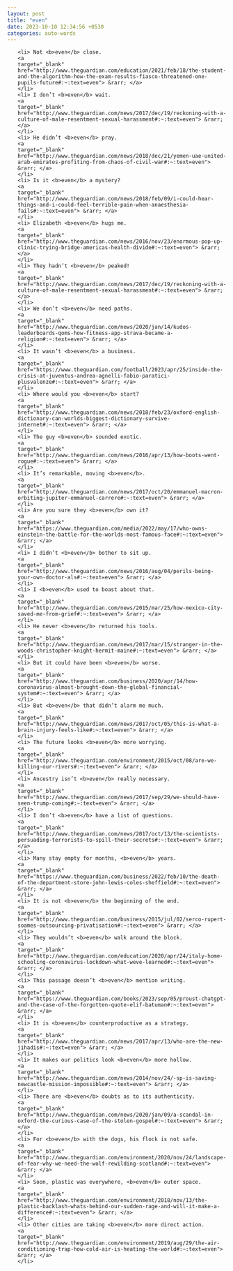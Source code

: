 ```yaml
---
layout: post
title: "even"
date: 2023-10-10 12:34:56 +0530
categories: auto-words
---
```

<ol>

    <li> Not <b>even</b> close.
    <a 
    target="_blank" 
    href="http://www.theguardian.com/education/2021/feb/18/the-student-and-the-algorithm-how-the-exam-results-fiasco-threatened-one-pupils-future#:~:text=even"> &rarr; </a>
    </li>
    <li> I don’t <b>even</b> wait.
    <a 
    target="_blank" 
    href="http://www.theguardian.com/news/2017/dec/19/reckoning-with-a-culture-of-male-resentment-sexual-harassment#:~:text=even"> &rarr; </a>
    </li>
    <li> He didn’t <b>even</b> pray.
    <a 
    target="_blank" 
    href="http://www.theguardian.com/news/2018/dec/21/yemen-uae-united-arab-emirates-profiting-from-chaos-of-civil-war#:~:text=even"> &rarr; </a>
    </li>
    <li> Is it <b>even</b> a mystery?
    <a 
    target="_blank" 
    href="http://www.theguardian.com/news/2018/feb/09/i-could-hear-things-and-i-could-feel-terrible-pain-when-anaesthesia-fails#:~:text=even"> &rarr; </a>
    </li>
    <li> Elizabeth <b>even</b> hugs me.
    <a 
    target="_blank" 
    href="http://www.theguardian.com/news/2016/nov/23/enormous-pop-up-clinic-trying-bridge-americas-health-divide#:~:text=even"> &rarr; </a>
    </li>
    <li> They hadn’t <b>even</b> peaked!
    <a 
    target="_blank" 
    href="http://www.theguardian.com/news/2017/dec/19/reckoning-with-a-culture-of-male-resentment-sexual-harassment#:~:text=even"> &rarr; </a>
    </li>
    <li> We don’t <b>even</b> need paths.
    <a 
    target="_blank" 
    href="http://www.theguardian.com/news/2020/jan/14/kudos-leaderboards-qoms-how-fitness-app-strava-became-a-religion#:~:text=even"> &rarr; </a>
    </li>
    <li> It wasn’t <b>even</b> a business.
    <a 
    target="_blank" 
    href="https://www.theguardian.com/football/2023/apr/25/inside-the-crisis-at-juventus-andrea-agnelli-fabio-paratici-plusvalenze#:~:text=even"> &rarr; </a>
    </li>
    <li> Where would you <b>even</b> start?
    <a 
    target="_blank" 
    href="http://www.theguardian.com/news/2018/feb/23/oxford-english-dictionary-can-worlds-biggest-dictionary-survive-internet#:~:text=even"> &rarr; </a>
    </li>
    <li> The guy <b>even</b> sounded exotic.
    <a 
    target="_blank" 
    href="http://www.theguardian.com/news/2016/apr/13/how-boots-went-rogue#:~:text=even"> &rarr; </a>
    </li>
    <li> It’s remarkable, moving <b>even</b>.
    <a 
    target="_blank" 
    href="http://www.theguardian.com/news/2017/oct/20/emmanuel-macron-orbiting-jupiter-emmanuel-carrere#:~:text=even"> &rarr; </a>
    </li>
    <li> Are you sure they <b>even</b> own it?
    <a 
    target="_blank" 
    href="https://www.theguardian.com/media/2022/may/17/who-owns-einstein-the-battle-for-the-worlds-most-famous-face#:~:text=even"> &rarr; </a>
    </li>
    <li> I didn’t <b>even</b> bother to sit up.
    <a 
    target="_blank" 
    href="http://www.theguardian.com/news/2016/aug/04/perils-being-your-own-doctor-als#:~:text=even"> &rarr; </a>
    </li>
    <li> I <b>even</b> used to boast about that.
    <a 
    target="_blank" 
    href="http://www.theguardian.com/news/2015/mar/25/how-mexico-city-saved-me-from-grief#:~:text=even"> &rarr; </a>
    </li>
    <li> He never <b>even</b> returned his tools.
    <a 
    target="_blank" 
    href="http://www.theguardian.com/news/2017/mar/15/stranger-in-the-woods-christopher-knight-hermit-maine#:~:text=even"> &rarr; </a>
    </li>
    <li> But it could have been <b>even</b> worse.
    <a 
    target="_blank" 
    href="http://www.theguardian.com/business/2020/apr/14/how-coronavirus-almost-brought-down-the-global-financial-system#:~:text=even"> &rarr; </a>
    </li>
    <li> But <b>even</b> that didn’t alarm me much.
    <a 
    target="_blank" 
    href="http://www.theguardian.com/news/2017/oct/05/this-is-what-a-brain-injury-feels-like#:~:text=even"> &rarr; </a>
    </li>
    <li> The future looks <b>even</b> more worrying.
    <a 
    target="_blank" 
    href="http://www.theguardian.com/environment/2015/oct/08/are-we-killing-our-rivers#:~:text=even"> &rarr; </a>
    </li>
    <li> Ancestry isn’t <b>even</b> really necessary.
    <a 
    target="_blank" 
    href="http://www.theguardian.com/news/2017/sep/29/we-should-have-seen-trump-coming#:~:text=even"> &rarr; </a>
    </li>
    <li> I don’t <b>even</b> have a list of questions.
    <a 
    target="_blank" 
    href="http://www.theguardian.com/news/2017/oct/13/the-scientists-persuading-terrorists-to-spill-their-secrets#:~:text=even"> &rarr; </a>
    </li>
    <li> Many stay empty for months, <b>even</b> years.
    <a 
    target="_blank" 
    href="https://www.theguardian.com/business/2022/feb/10/the-death-of-the-department-store-john-lewis-coles-sheffield#:~:text=even"> &rarr; </a>
    </li>
    <li> It is not <b>even</b> the beginning of the end.
    <a 
    target="_blank" 
    href="http://www.theguardian.com/business/2015/jul/02/serco-rupert-soames-outsourcing-privatisation#:~:text=even"> &rarr; </a>
    </li>
    <li> They wouldn’t <b>even</b> walk around the block.
    <a 
    target="_blank" 
    href="http://www.theguardian.com/education/2020/apr/24/italy-home-schooling-coronavirus-lockdown-what-weve-learned#:~:text=even"> &rarr; </a>
    </li>
    <li> This passage doesn’t <b>even</b> mention writing.
    <a 
    target="_blank" 
    href="https://www.theguardian.com/books/2023/sep/05/proust-chatgpt-and-the-case-of-the-forgotten-quote-elif-batuman#:~:text=even"> &rarr; </a>
    </li>
    <li> It is <b>even</b> counterproductive as a strategy.
    <a 
    target="_blank" 
    href="http://www.theguardian.com/news/2017/apr/13/who-are-the-new-jihadis#:~:text=even"> &rarr; </a>
    </li>
    <li> It makes our politics look <b>even</b> more hollow.
    <a 
    target="_blank" 
    href="http://www.theguardian.com/news/2014/nov/24/-sp-is-saving-newcastle-mission-impossible#:~:text=even"> &rarr; </a>
    </li>
    <li> There are <b>even</b> doubts as to its authenticity.
    <a 
    target="_blank" 
    href="http://www.theguardian.com/news/2020/jan/09/a-scandal-in-oxford-the-curious-case-of-the-stolen-gospel#:~:text=even"> &rarr; </a>
    </li>
    <li> For <b>even</b> with the dogs, his flock is not safe.
    <a 
    target="_blank" 
    href="http://www.theguardian.com/environment/2020/nov/24/landscape-of-fear-why-we-need-the-wolf-rewilding-scotland#:~:text=even"> &rarr; </a>
    </li>
    <li> Soon, plastic was everywhere, <b>even</b> outer space.
    <a 
    target="_blank" 
    href="http://www.theguardian.com/environment/2018/nov/13/the-plastic-backlash-whats-behind-our-sudden-rage-and-will-it-make-a-difference#:~:text=even"> &rarr; </a>
    </li>
    <li> Other cities are taking <b>even</b> more direct action.
    <a 
    target="_blank" 
    href="http://www.theguardian.com/environment/2019/aug/29/the-air-conditioning-trap-how-cold-air-is-heating-the-world#:~:text=even"> &rarr; </a>
    </li>